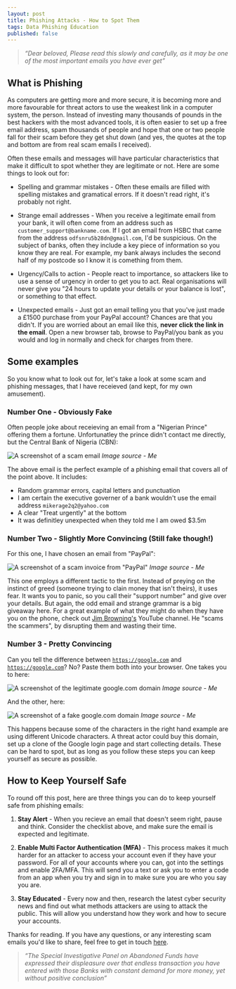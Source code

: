 ```yaml
---
layout: post
title: Phishing Attacks - How to Spot Them
tags: Data Phishing Education
published: false
---
```

> *“Dear beloved, Please read this slowly and carefully, as it may be one of the most important emails you have ever get”*
## What is Phishing
As computers are getting more and more secure, it is becoming more and more favourable for threat actors to use the weakest link in a computer system, the person. Instead of investing many thousands of pounds in the best hackers with the most advanced tools, it is often easier to set up a free email address, spam thousands of people and hope that one or two people fall for their scam before they get shut down (and yes, the quotes at the top and bottom are from real scam emails I received).

Often these emails and messages will have particular characteristics that make it difficult to spot whether they are legitimate or not. Here are some things to look out for:

- Spelling and grammar mistakes - Often these emails are filled with spelling mistakes and gramatical errors. If it doesn't read right, it's probably not right.

- Strange email addresses - When you receive a legitimate email from your bank, it will often come from an address such as `customer_support@bankname.com`. If I got an email from HSBC that came from the address `odfsnru5b28dn@gmail.com`, I'd be suspicious. On the subject of banks, often they include a key piece of information so you know they are real. For example, my bank always includes the second half of my postcode so I know it is comething from them.

- Urgency/Calls to action - People react to importance, so attackers like to use a sense of urgency in order to get you to act. Real organisations will never give you "24 hours to update your details or your balance is lost", or something to that effect.

- Unexpected emails - Just got an email telling you that you've just made a £1500 purchase from your PayPal account? Chances are that you didn't. If you are worried about an email like this, **never click the link in the email**. Open a new browser tab, browse to PayPal/you bank as you would and log in normally and check for charges from there.

## Some examples
So you know what to look out for, let's take a look at some scam and phishing messages, that I have receieved (and kept, for my own amusement).

### Number One - Obviously Fake
Often people joke about receieving an email from a "Nigerian Prince" offering them a fortune. Unfortunatley the prince didn't contact me directly, but the Central Bank of Nigeria (CBN):

![A screenshot of a scam email](https://oliverb21.github.io/blog/img/posts/02_CBN_email.png)
*Image source - Me*

The above email is the perfect example of a phishing email that covers all of the point above. It includes:

- Random grammar errors, capital letters and punctuation
- I am certain the executive governer of a bank wouldn't use the email address `mikerage2q2@yahoo.com`
- A clear "Treat urgently" at the bottom
- It was definitley unexpected when they told me I am owed $3.5m

### Number Two - Slightly More Convincing (Still fake though!)
For this one, I have chosen an email from "PayPal":

![A screenshot of a scam invoice from "PayPal"](https://oliverb21.github.io/blog/img/posts/03_fake_paypal.png)
*Image source - Me*

This one employs a different tactic to the first. Instead of preying on the instinct of greed (someone trying to clain money that isn't theirs), it uses fear. It wants you to panic, so you call their "support number" and give over your details. But again, the odd email and strange grammar is a big giveaway here. For a great example of what they might do when they have you on the phone, check out [Jim Browning's](https://www.youtube.com/watch?v=FO9mWvJAugQ) YouTube channel. He "scams the scammers", by disrupting them and wasting their time.

### Number 3 - Pretty Convincing

Can you tell the difference between [`https://google.com`](https://gооglе.соm) and [`https://gооglе.соm`](https://gооglе.соm)? No? Paste them both into your browser. One takes you to here:

![A screenshot of the legitimate google.com domain](https://oliverb21.github.io/blog/img/posts/05_google_1.png)
*Image source - Me*

And the other, here:

![A screenshot of a fake google.com domain](https://oliverb21.github.io/blog/img/posts/06_google_2.png)
*Image source - Me*

This happens because some of the characters in the right hand example are using different Unicode characters. A threat actor could buy this domain, set up a clone of the Google login page and start collecting details. These can be hard to spot, but as long as you follow these steps you can keep yourself as secure as possible.

## How to Keep Yourself Safe

To round off this post, here are three things you can do to keep yourself safe from phishing emails:

1. **Stay Alert** - When you recieve an email that doesn't seem right, pause and think. Consider the checklist above, and make sure the email is expected and legitimate.

2. **Enable Multi Factor Authentication (MFA)** - This process makes it much harder for an attacker to access your account even if they have your password. For all of your accounts where you can, got into the settings and enable 2FA/MFA. This will send you a text or ask you to enter a code from an app when you try and sign in to make sure you are who you say you are.

3. **Stay Educated** - Every now and then, research the latest cyber security news and find out what methods attackers are using to attack the public. This will allow you understand how they work and how to secure your accounts.

Thanks for reading. If you have any questions, or any interesting scam emails you'd like to share, feel free to get in touch [here](mailto:oliverbouchier@proton.me).

> *“The Special Investigative Panel on Abandoned Funds have expressed their displeasure over that endless transaction you have entered with those Banks with constant demand for more money, yet without positive conclusion”*